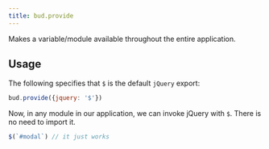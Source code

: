 ```yaml
---
title: bud.provide
---
```


Makes a variable/module available throughout the entire application.

## Usage

The following specifies that `$` is the default `jQuery` export:

```js
bud.provide({jquery: '$'})
```

Now, in any module in our application, we can invoke jQuery with `$`. There is no need to import it.

```js
$(`#modal`) // it just works
```

